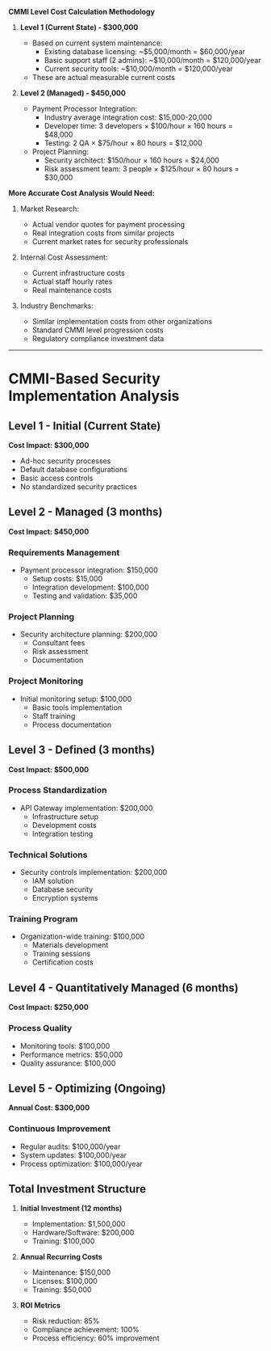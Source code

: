 **CMMI Level Cost Calculation Methodology**

1. **Level 1 (Current State) - $300,000**
   * Based on current system maintenance:
     - Existing database licensing: ~$5,000/month = $60,000/year
     - Basic support staff (2 admins): ~$10,000/month = $120,000/year
     - Current security tools: ~$10,000/month = $120,000/year
   * These are actual measurable current costs

2. **Level 2 (Managed) - $450,000**
   * Payment Processor Integration:
     - Industry average integration cost: $15,000-20,000
     - Developer time: 3 developers × $100/hour × 160 hours = $48,000
     - Testing: 2 QA × $75/hour × 80 hours = $12,000
   * Project Planning:
     - Security architect: $150/hour × 160 hours = $24,000
     - Risk assessment team: 3 people × $125/hour × 80 hours = $30,000

**More Accurate Cost Analysis Would Need:**
1. Market Research:
   * Actual vendor quotes for payment processing
   * Real integration costs from similar projects
   * Current market rates for security professionals

2. Internal Cost Assessment:
   * Current infrastructure costs
   * Actual staff hourly rates
   * Real maintenance costs

3. Industry Benchmarks:
   * Similar implementation costs from other organizations
   * Standard CMMI level progression costs
   * Regulatory compliance investment data

- - - - - - - 

# CMMI-Based Security Implementation Analysis

## Level 1 - Initial (Current State)
**Cost Impact: $300,000**
- Ad-hoc security processes
- Default database configurations
- Basic access controls
- No standardized security practices

## Level 2 - Managed (3 months)
**Cost Impact: $450,000**
### Requirements Management
- Payment processor integration: $150,000
  - Setup costs: $15,000
  - Integration development: $100,000
  - Testing and validation: $35,000

### Project Planning
- Security architecture planning: $200,000
  - Consultant fees
  - Risk assessment
  - Documentation

### Project Monitoring
- Initial monitoring setup: $100,000
  - Basic tools implementation
  - Staff training
  - Process documentation

## Level 3 - Defined (3 months)
**Cost Impact: $500,000**
### Process Standardization
- API Gateway implementation: $200,000
  - Infrastructure setup
  - Development costs
  - Integration testing

### Technical Solutions
- Security controls implementation: $200,000
  - IAM solution
  - Database security
  - Encryption systems

### Training Program
- Organization-wide training: $100,000
  - Materials development
  - Training sessions
  - Certification costs

## Level 4 - Quantitatively Managed (6 months)
**Cost Impact: $250,000**
### Process Quality
- Monitoring tools: $100,000
- Performance metrics: $50,000
- Quality assurance: $100,000

## Level 5 - Optimizing (Ongoing)
**Annual Cost: $300,000**
### Continuous Improvement
- Regular audits: $100,000/year
- System updates: $100,000/year
- Process optimization: $100,000/year

## Total Investment Structure
1. **Initial Investment (12 months)**
   - Implementation: $1,500,000
   - Hardware/Software: $200,000
   - Training: $100,000

2. **Annual Recurring Costs**
   - Maintenance: $150,000
   - Licenses: $100,000
   - Training: $50,000

3. **ROI Metrics**
   - Risk reduction: 85%
   - Compliance achievement: 100%
   - Process efficiency: 60% improvement
